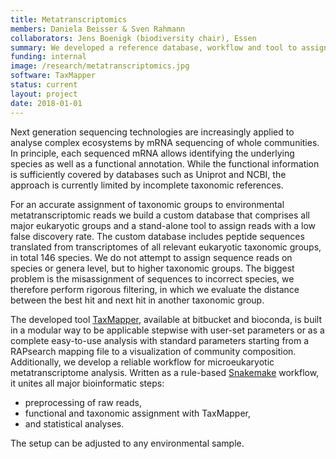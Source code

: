 ```yaml
---
title: Metatranscriptomics
members: Daniela Beisser & Sven Rahmann
collaborators: Jens Boenigk (biodiversity chair), Essen
summary: We developed a reference database, workflow and tool to assign reads from eukaryotic metatranscriptome experiments to both species and a functional class.
funding: internal
image: /research/metatranscriptomics.jpg
software: TaxMapper
status: current
layout: project
date: 2018-01-01
---
```


Next generation sequencing technologies are increasingly applied to analyse complex ecosystems by mRNA sequencing of whole communities.
In principle, each sequenced mRNA allows identifying the underlying species as well as a functional annotation.
While the functional information is sufficiently covered by databases such as Uniprot and NCBI, the approach is currently limited by incomplete taxonomic references.

For an accurate assignment of taxonomic groups to environmental metatranscriptomic reads we build a custom database that comprises all major eukaryotic groups and a stand-alone tool to assign reads with a low false discovery rate.
The custom database includes peptide sequences translated from transcriptomes of all relevant eukaryotic taxonomic groups, in total 146 species.
We do not attempt to assign sequence reads on species or genera level, but to higher taxonomic groups.
The biggest problem is the misassignment of sequences to incorrect species, we therefore perform rigorous filtering, in which we evaluate the distance between the best hit and next hit in another taxonomic group.

The developed tool [TaxMapper](/software#TaxMapper), available at bitbucket and bioconda, is built in a modular way to be applicable stepwise with user-set parameters or as a complete easy-to-use analysis with standard parameters starting from a RAPsearch mapping file to a visualization of community composition.
Additionally, we develop a reliable workflow for microeukaryotic metatranscriptome analysis.
Written as a rule-based [Snakemake](/software#Snakemake) workflow, it unites all major bioinformatic steps: 
* preprocessing of raw reads,
* functional and taxonomic assignment with TaxMapper,
* and statistical analyses.

The setup can be adjusted to any environmental sample.
